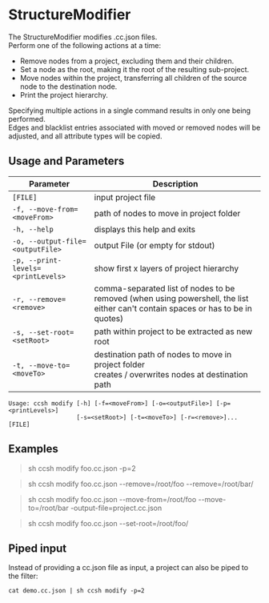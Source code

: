 # StructureModifier

The StructureModifier modifies .cc.json files.\
Perform one of the following actions at a time:

-   Remove nodes from a project, excluding them and their children.
-   Set a node as the root, making it the root of the resulting sub-project.
-   Move nodes within the project, transferring all children of the source node to the destination node.
-   Print the project hierarchy.

Specifying multiple actions in a single command results in only one being performed.\
Edges and blacklist entries associated with moved or removed nodes will be adjusted, and all attribute types will be copied.

## Usage and Parameters

| Parameter                          | Description                                                                                                                      |
| ---------------------------------- | -------------------------------------------------------------------------------------------------------------------------------- |
| `[FILE]`                           | input project file                                                                                                               |
| `-f, --move-from=<moveFrom>`       | path of nodes to move in project folder                                                                                          |
| `-h, --help`                       | displays this help and exits                                                                                                     |
| `-o, --output-file=<outputFile>`   | output File (or empty for stdout)                                                                                                |
| `-p, --print-levels=<printLevels>` | show first x layers of project hierarchy                                                                                         |
| `-r, --remove=<remove>`            | comma-separated list of nodes to be removed (when using powershell, the list either can't contain spaces or has to be in quotes) |
| `-s, --set-root=<setRoot>`         | path within project to be extracted as new root                                                                                  |
| `-t, --move-to=<moveTo>`           | destination path of nodes to move in project folder<br/>creates / overwrites nodes at destination path                           |

```
Usage: ccsh modify [-h] [-f=<moveFrom>] [-o=<outputFile>] [-p=<printLevels>]
                   [-s=<setRoot>] [-t=<moveTo>] [-r=<remove>]... [FILE]
```

## Examples

> sh ccsh modify foo.cc.json -p=2

> sh ccsh modify foo.cc.json --remove=/root/foo --remove=/root/bar/

> sh ccsh modify foo.cc.json --move-from=/root/foo --move-to=/root/bar -output-file=project.cc.json

> sh ccsh modify foo.cc.json --set-root=/root/foo/

## Piped input

Instead of providing a cc.json file as input, a project can also be piped to the filter:

```
cat demo.cc.json | sh ccsh modify -p=2
```
